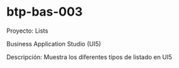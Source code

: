 # btp-bas-003

Proyecto: Lists

Business Application Studio (UI5)

Descripción: Muestra los diferentes tipos de listado en UI5
